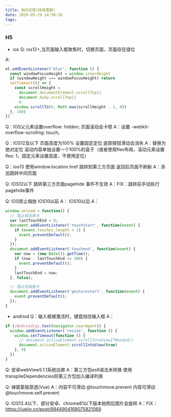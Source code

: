 ```yaml
---
title: BUG记录(持续更新)
date: 2020-05-29 14:50:26
tags:
---
```


### H5
- ios
Q: ios12+,当页面输入框聚焦时，切换页面，页面存在错位
<!-- more -->
A:
``` js
el.addEventListener('blur', function () {
  const windowFocusHeight = window.innerHeight
  if (windowHeight === windowFocusHeight) return
  setTimeout(() => {
    const scrollHeight =
      document.documentElement.scrollTop||
      document.body.scrollTop||
      0
    window.scrollTo(0, Math.max(scrollHeight - 1, 0))
  }, 100)
})
```

Q：IOS父元素设置overflow: hidden; 页面滚动会卡顿
A：设置 -webkit-overflow-scrolling: touch;

Q：IOS12及以下 页面高度为100% 设置固定定位 底部按钮滑动会消失
A：替换为绝对定位 滚动内容单独设置一个100%的盒子（或者使用flex布局，滚动元素设置flex: 1，固定元素设置高度，不使用定位）

Q：ios13 使用window.location.href 跳转到第三方页面 返回后页面不刷新
A：添加跳转中间页面

Q: IOS12以下 跳转第三方页面pagehide 事件不生效
A：FIX：跳转前手动执行pagehide事件

Q: IOS禁止缩放
IOS10以前
A：<meta content="width=device-width, initial-scale=1.0, maximum-scale=1.0, user-scalable=0;" name="viewport" />
IOS10以后
A：
``` js
window.onload = function() {
  // 阻止双击放大
  var lastTouchEnd = 0;
  document.addEventListener('touchstart', function(event) {
    if (event.touches.length > 1) {
      event.preventDefault();
    }
  });
  document.addEventListener('touchend', function(event) {
    var now = (new Date()).getTime();
    if (now - lastTouchEnd <= 300) {
      event.preventDefault();
    }
    lastTouchEnd = now;
  }, false);

  // 阻止双指放大
  document.addEventListener('gesturestart', function(event) {
    event.preventDefault();
  });
}
```

- andriod
Q：输入框被激活时，键盘挡住输入框
A：
``` js
if (/Android/gi.test(navigator.userAgent)) {
  window.addEventListener('resize', function () {
    window.setTimeout(function () {
      // document.activeElement.scrollIntoViewIfNeeded()
      document.activeElement.scrollIntoView(true)
    }, 0)
  })
}
```

Q: 安卓webView5.1.1系统白屏
A：第三方包es6语法未转换 使用transpileDependencies将第三方包加入编译列表

Q: 弹窗蒙版穿透(Vue)
A：内容不可滑动 @touchmove.prevent 内容可滑动 @touchmove.self.prevent

Q: IOS13.4以下、部分安卓、chrome81以下版本拍照后图片会旋转
A：FIX：https://juejin.cn/post/6844904168075821069
